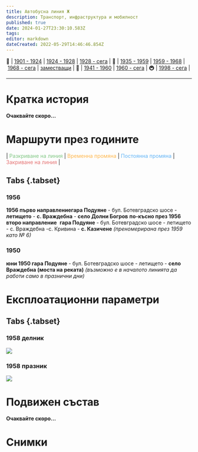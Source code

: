```yaml
---
title: Автобусна линия Ж
description: Транспорт, инфраструктура и мобилност
published: true
date: 2024-01-27T23:30:10.583Z
tags: 
editor: markdown
dateCreated: 2022-05-29T14:46:46.854Z
---
```


🚋 | [1901 - 1924](/bg/public-transport/tram-routes-1901-1924) | [1924 - 1928](/bg/public-transport/tram-routes-1924-1928) | [1928 - сега](/bg/public-transport/tram-routes-1928-sega) | 🚌 | [1935 - 1959](/bg/public-transport/bus-routes-1935-1959) | [1959 - 1968](/bg/public-transport/bus-routes-1959-1968) | [1968 - сега](/bg/public-transport/bus-routes-1968-sega) | [заместващи](/bg/public-transport/bus-routes-replacement-services) | 🚎 | [1941 - 1960](/bg/public-transport/trolleybus-routes-1941-1960) | [1960 - сега](/bg/public-transport/trolleybus-routes-1960-sega) | 🚇 | [1998 - сега](/bg/public-transport/metro-routes) |

---

# Кратка история

**Очаквайте скоро…**


# Маршрути през годините
| <span style="color:#81C784">Разкриване на линия</span> | <span style="color:#FFB74D">Временна промяна</span> | <span style="color:#64B5F6">Постоянна промяна</span> | <span style="color:#E57373">Закриване на линия</span> |


## Tabs {.tabset}

### 1956
**1956 първо направлениегара Подуяне** - бул. Ботевградско шосе - **летището** - **с. Враждебна** - **село Долни Богров** **по-късно през 1956 второ направление**  **гара Подуяне** - бул. Ботевградско шосе - летището - с. Враждебна -с. Кривина - **с. Казичене** *(преномерирана през 1959 като № 6)*

### 1950
**юни 1950 гара Подуяне** - бул. Ботевградско шосе - летището - **село Враждебна (моста на реката)** *(възможно е в началото линията да работи само в празнични дни)*




# Експлоатационни параметри

## Tabs {.tabset}

### 1958 делник
<img src="http://46.10.181.183:1518/trinmo/literature/1958-patevoditel/1958-line%d0%96.jpg">

### 1958 празник
<img src="http://46.10.181.183:1518/trinmo/literature/1958-patevoditel/1958-line%d0%96-praznik.jpg">

# **Подвижен състав**

**Очаквайте скоро…**

# Снимки
